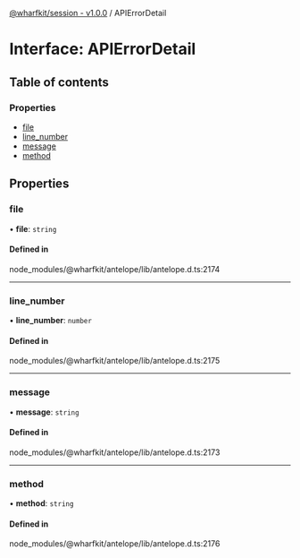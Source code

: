 [@wharfkit/session - v1.0.0](/docs/testREADME.md) / APIErrorDetail

# Interface: APIErrorDetail

## Table of contents

### Properties

- [file](/docs/testinterfaces/APIErrorDetail.md#file)
- [line\_number](/docs/testinterfaces/APIErrorDetail.md#line_number)
- [message](/docs/testinterfaces/APIErrorDetail.md#message)
- [method](/docs/testinterfaces/APIErrorDetail.md#method)

## Properties

### file

• **file**: `string`

#### Defined in

node_modules/@wharfkit/antelope/lib/antelope.d.ts:2174

___

### line\_number

• **line\_number**: `number`

#### Defined in

node_modules/@wharfkit/antelope/lib/antelope.d.ts:2175

___

### message

• **message**: `string`

#### Defined in

node_modules/@wharfkit/antelope/lib/antelope.d.ts:2173

___

### method

• **method**: `string`

#### Defined in

node_modules/@wharfkit/antelope/lib/antelope.d.ts:2176
